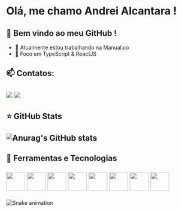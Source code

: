 # Olá, me chamo Andrei Alcantara ! 
## 👋 Bem vindo ao meu GitHub ! 

- 🔭 Atualmente estou trabalhando na Manual.co
- 🌱 Foco em TypeScript & ReactJS



## 📫 Contatos: <br> <br><a href = "mailto:andreialcantara@id.uff.br"><img src="https://img.shields.io/badge/Gmail-D14836?style=for-the-badge&logo=gmail&logoColor=white" target="_blank"></a> <a href = "https://www.linkedin.com/in/andrei-alcantara-9463b6177"><img src="https://img.shields.io/badge/-LinkedIn-%230077B5?style=for-the-badge&logo=linkedin&logoColor=white" target="_blank"></a>
## ⭐ GitHub Stats<br><br>![Anurag's GitHub stats](https://github-readme-stats.vercel.app/api?username=dreialcantara&count_private=true&show_icons=true&theme=dracula)




## 👾 Ferramentas e Tecnologias<br><br> <img src="https://cdn.jsdelivr.net/gh/devicons/devicon/icons/html5/html5-plain-wordmark.svg" width="50px" /> <img src="https://cdn.jsdelivr.net/gh/devicons/devicon/icons/css3/css3-plain-wordmark.svg" width="50px" /> <img src="https://cdn.jsdelivr.net/gh/devicons/devicon/icons/javascript/javascript-plain.svg" width="50px" /> <img src="https://cdn.jsdelivr.net/gh/devicons/devicon/icons/typescript/typescript-plain.svg" width="50px" /> <img src="https://cdn.jsdelivr.net/gh/devicons/devicon/icons/react/react-original-wordmark.svg" width="50px" /> <img src="https://cdn.jsdelivr.net/gh/devicons/devicon/icons/redux/redux-original.svg" width="50px" /> <img src="https://cdn.jsdelivr.net/gh/devicons/devicon/icons/git/git-original.svg" width="50px" /> <img src="https://cdn.jsdelivr.net/gh/devicons/devicon/icons/bootstrap/bootstrap-plain-wordmark.svg" width="50px"/> 








![Snake animation](https://github.com/dreialcantara/dreialcantara/blob/output/github-contribution-grid-snake.svg)
